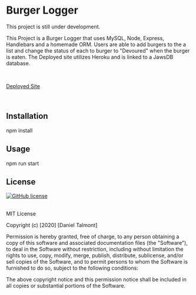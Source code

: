 # Burger Logger
This project is still under development.

This Project is a Burger Logger that uses  MySQL, Node, Express, Handlebars and a homemade ORM.
Users are able to add burgers to the a list and change the status of each to burger to "Devoured" when the burger is eaten. The Deployed site utilizes Heroku and is linked to a JawsDB database.


<br>

[Deployed Site](https://danny-burger-logger.herokuapp.com/)<br>

<br>

## Installation
npm install

## Usage
npm run start

## License

[![GitHub license](https://img.shields.io/github/license/Naereen/StrapDown.js.svg)](https://github.com/dantalmont)

<br>
MIT License

Copyright (c) [2020] [Daniel Talmont]

Permission is hereby granted, free of charge, to any person obtaining a copy
of this software and associated documentation files (the "Software"), to deal
in the Software without restriction, including without limitation the rights
to use, copy, modify, merge, publish, distribute, sublicense, and/or sell
copies of the Software, and to permit persons to whom the Software is
furnished to do so, subject to the following conditions:

The above copyright notice and this permission notice shall be included in all
copies or substantial portions of the Software.
